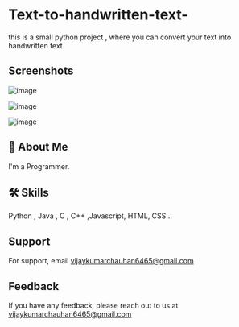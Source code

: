 # Text-to-handwritten-text-
this is a small python project , where you can convert your text into handwritten text.

## Screenshots
![image](https://user-images.githubusercontent.com/89354259/194373763-a35435c9-f1f3-4892-8557-f930fb077602.png)

![image](https://user-images.githubusercontent.com/89354259/194373772-4d8bf813-11d4-43af-8fda-cb62ae1b8113.png)

![image](https://user-images.githubusercontent.com/89354259/194373788-dcde58b7-9318-498c-b1d9-ff738fdc3a06.png)

## 🚀 About Me
I'm a Programmer.



## 🛠 Skills
Python , Java , C , C++ ,Javascript, HTML, CSS...



    
## Support

For support, email vijaykumarchauhan6465@gmail.com 

## Feedback

If you have any feedback, please reach out to us at vijaykumarchauhan6465@gmail.com
